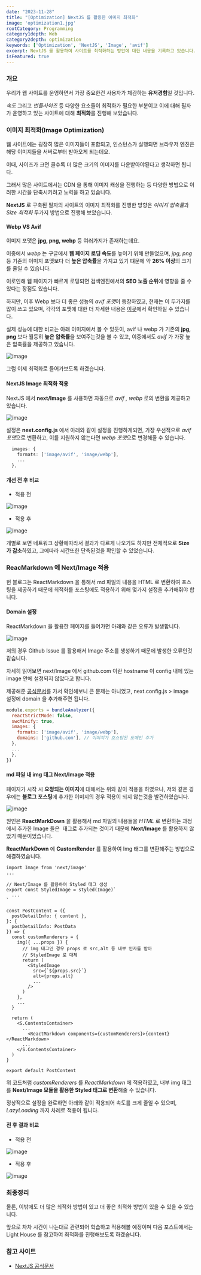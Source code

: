 ```yaml
---
date: "2023-11-28"
title: "[Optimization] NextJS 를 활용한 이미지 최적화"
image: 'optimization1.jpg'
rootCategory: Programming
category1depth: Web
category2depth: optimization
keywords: ['Optimization', 'NextJS', 'Image', 'avif']
excerpt: NextJS 를 활용하여 사이트를 최적화하는 방안에 대한 내용을 기록하고 있습니다.
isFeatured: true
---
```


### 개요

우리가 웹 사이트를 운영하면서 가장 중요한건 사용자가 체감하는 **유저경험**일 것입니다.

*속도* 그리고 *번들사이즈* 등 다양한 요소들이 최적화가 필요한 부분이고 이에 대해 필자가 운영하고 있는 사이트에 대해 **최적화**를 진행해 보았습니다.

### 이미지 최적화(Image Optimization)

웹 사이트에는 굉장히 많은 이미지들이 포함되고, 인스턴스가 실행되면 브라우저 엔진은 해당 이미지들을 서버로부터 받아오게 되는데요.

이때, 사이즈가 크면 클수록 더 많은 크기의 이미지를 다운받아야된다고 생각하면 됩니다.

그래서 많은 사이트에서는 CDN 을 통해 이미지 캐싱을 진행하는 등 다양한 방법으로 이러한 시간을 단축시키려고 노력을 하고 있습니다.

**NextJS** 로 구축된 필자의 사이트의 이미지 최적화를 진행한 방향은 *이미지 압축률*과 *Size 최적화* 두가지 방법으로 진행해 보았습니다.

#### Webp VS Avif

이미지 포맷은 **jpg, png, webp** 등 여러가지가 존재하는데요.

이중에서 *webp* 는 구글에서 **웹 페이지 로딩 속도**를 높이기 위해 만들었으며, *jpg, png* 등 기존의 이미지 포맷보다 더 **높은 압축률**을 가지고 있기 떄문에 약 **26% 이상**의 크기를 줄일 수 있습니다.

이로인해 웹 페이지가 빠르게 로딩되면 검색엔진에서의 **SEO 노출 순위**에 영향을 줄 수 있다는 장점도 있습니다.

하지만, 이후 Webp 보다 더 좋은 성능의 *avif 포맷*이 등장하였고, 현재는 이 두가지를 많이 쓰고 있으며, 각각의 포맷에 대한 더 자세한 내용은 [이곳](https://jakearchibald.com/2020/avif-has-landed/)에서 확인하실 수 있습니다.

실제 성능에 대한 비교는 아래 이미지에서 볼 수 있듯이, avif 나 webp 가 기존의 **jpg, png** 보다 월등히 **높은 압축률**을 보여주는것을 볼 수 있고, 이중에서도 *avif* 가 가장 높은 압축률을 제공하고 있습니다.

![image](https://github.com/jjou33/next-hippo-blog/assets/56063287/a46f7750-6b3a-497f-a202-9a88223cc94f)

그럼 이제 최적화로 들어가보도록 하겠습니다.

#### NextJS Image 최적화 적용

NextJS 에서 **next/Image** 를 사용하면 자동으로 *avif , webp* 로의 변환을 제공하고 있습니다.

![image](https://github.com/jjou33/next-hippo-blog/assets/56063287/971743e6-aef9-49f2-a5a2-da7ea800bfcb)

설정은 **next.config.js** 에서 아래와 같이 설정을 진행하게되면, 가장 우선적으로 *avif 포맷*으로 변환하고, 이를 지원하지 않는다면 *webp 포맷*으로 변경해줄 수 있습니다.

```ts
  images: {
    formats: ['image/avif', 'image/webp'],
    ...
  },
```

#### 개선 전 후 비교

- 적용 전

![image](https://github.com/jjou33/next-hippo-blog/assets/56063287/916d5e29-3969-4e4b-88fe-f65afbb0e8dc)

- 적용 후

![image](https://github.com/jjou33/next-hippo-blog/assets/56063287/fb2ae8e4-8996-4a33-838c-cd43cd9e5884)

개별로 보면 네트워크 상황에따라서 결과가 다르게 나오기도 하지만 전체적으로 **Size 가 감소**하였고, 그에따라 시간또한 단축된것을 확인할 수 있었습니다.

### ReacMarkdown 에 Next/Image 적용

현 블로그는 ReactMarkdown 을 통해서 md 파일의 내용을 HTML 로 변환하여 포스팅을 제공하기 때문에 최적화를 포스팅에도 적용하기 위해 몇가지 설정을 추가해줘야 합니다.

#### Domain 설정

ReactMarkdown 을 활용한 페이지를 들어가면 아래와 같은 오류가 발생합니다.

![image](https://github.com/jjou33/next-hippo-blog/assets/56063287/daaf9ae1-6540-4530-850a-d343f917766d)

저의 경우 Github Issue 를 활용해서 Image 주소를 생성하기 때문에 발생한 오류인것 같습니다.

자세히 읽어보면 next/Image 에서 github.com 이란 hostname 이 config 내에 있는 image 안에 설정되지 않았다고 합니다.

제공해준 [공식문서](https://nextjs.org/docs/messages/next-image-unconfigured-host)를 가서 확인해보니 큰 문제는 아니었고, next.config.js > image 설정에 domain 을 추가해주면 됩니다.

```js
module.exports = bundleAnalyzer({
  reactStrictMode: false,
  swcMinify: true,
  images: {
    formats: ['image/avif', 'image/webp'],
    domains: ['github.com'], // 이미지가 호스팅된 도메인 추가
  },
  ...
  },
})
```

#### md 파일 내 img 태그 Next/Image 적용

페이지가 시작 시 **요청되는 이미지**에 대해서는 위와 같이 적용을 하였으나, 저와 같은 경우에는 **블로그 포스팅**에 추가한 이미지의 경우 적용이 되지 않는것을 발견하였습니다.

![image](https://github.com/jjou33/next-hippo-blog/assets/56063287/db1ff125-ca2f-4725-9dee-cbaa8098177e)

원인은 **ReactMarkDown** 을 활용해서 md 파일의 내용들을 *HTML* 로 변환하는 과정에서 추가한 Image 들은 *<img>* 태그로 추가되는 것이기 때문에 **Next/Image** 를 활용하지 않았기 때문이었습니다.

**ReactMarkDown** 에 **CustomRender** 를 활용하여 Img 태그를 변환해주는 방법으로 해결하였습니다.

```tsx
import Image from 'next/image'
...

// Next/Image 를 활용하여 Styled 태그 생성
export const StyledImage = styled(Image)`
  ...
`

const PostContent = ({
  postDetailInfo: { content },
}: {
  postDetailInfo: PostData
}) => {
  const customRenderers = {
    img({ ...props }) {
      // img 태그인 경우 props 로 src,alt 등 내부 인자를 받아
      // StyledImage 로 대체
      return (
        <StyledImage
          src={`${props.src}`}
          alt={props.alt}
          ...
        />
      )
    },
    ...
  }

  return (
    <S.ContentsContainer>
      ...
        <ReactMarkdown components={customRenderers}>{content}</ReactMarkdown>
      ...
    </S.ContentsContainer>
  )
}

export default PostContent

```

위 코드처럼 *customRenderers* 를 *ReactMarkdown* 에 적용하였고, 내부 img 태그를 **Next/Image 모듈을 활용한 Styled 태그로 변환**해줄 수 있습니다.

정상적으로 설정을 완료하면 아래와 같이 적용되어 속도를 크게 줄일 수 있으며, *LazyLoading* 까지 차례로 적용이 됩니다.

#### 전 후 결과 비교

- 적용 전

![image](https://github.com/jjou33/next-hippo-blog/assets/56063287/db1ff125-ca2f-4725-9dee-cbaa8098177e)

- 적용 후

![image](https://github.com/jjou33/next-hippo-blog/assets/56063287/c40402fd-2cc3-48d7-af7a-d1b0b63f911f)

### 최종정리

물론, 이밖에도 더 많은 최적화 방법이 있고 더 좋은 최적화 방법이 있을 수 있을 수 있습니다.

앞으로 차차 시간이 나는대로 관련되어 학습하고 적용해볼 예정이며 다음 포스트에서는 Light House 를 참고하여 최적화를 진행해보도록 하겠습니다.

### 참고 사이트

- [NextJS 공식문서](https://nextjs.org/docs/pages/building-your-application/optimizing/images)












